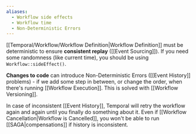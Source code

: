 ```yaml
---
aliases:
  - Workflow side effects
  - Workflow time
  - Non-Deterministic Errors
---
```

[[Temporal/Workflow/Workflow Definition|Workflow Definition]]  must be deterministic to ensure **consistent replay** ([[Event Sourcing]]). If you need some randomness (like current time), you should be using `Workflow::sideEffect()`.

**Changes to code** can introduce Non-Deterministic Errors ([[Event History]] problems) - if we add some step in between, or change the order, when there's running [[Workflow Execution]]. This is solved with [[Workflow Versioning]].

In case of inconsistent [[Event History]], Temporal will retry the workflow again and again until you finally do something about it. Even if [[Workflow Cancellation|Workflow is Cancelled]], you won't be able to run [[SAGA|compensations]] if history is inconsistent.
